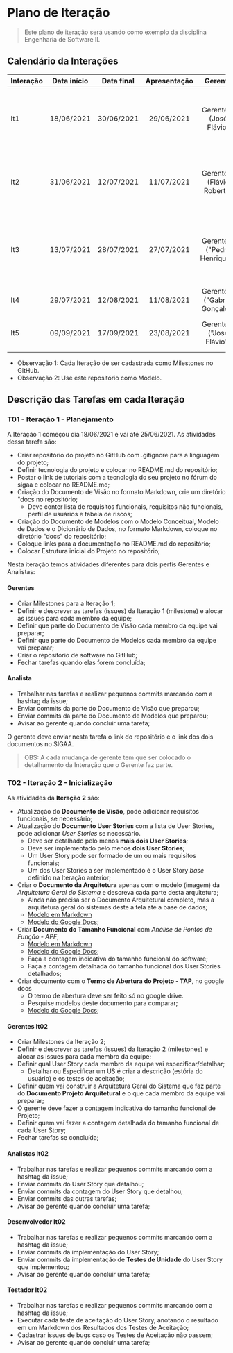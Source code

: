 # Plano de Iteração

> Este plano de iteração será usando como exemplo da disciplina Engenharia de Software II.

## Calendário da Interações

| Interação | Data início | Data final | Apresentação | Gerente | Detalhes |
| --------- | :---------: | :--------: | :----------: | :-----: | :------: |
| It1 | 18/06/2021 | 30/06/2021 | 29/06/2021 | Gerente 1 (José Flávio) | Criar Documento de Visão, Modelos e Plano de Interação e Release. |
| It2 | 31/06/2021 | 12/07/2021 | 11/07/2021 | Gerente 2 (Flávio Roberto) | Detalhar US00, Implementar US00, Detalhar US01 e US02. |
| It3 | 13/07/2021 | 28/07/2021 | 27/07/2021 | Gerente 3 ("Pedro Henrique") | Implementar US01 e US02, Detalhar US03 e US04, Testar US00. |
| It4 | 29/07/2021 | 12/08/2021 | 11/08/2021 | Gerente 4 ("Gabriel Gonçalo") | Implementar US03 e US04 |
| It5 | 09/09/2021 | 17/09/2021 | 23/08/2021 | Gerente 5 ("José Flávio") | Implementar teste de unidade da View |


- Observação 1: Cada Iteração de ser cadastrada como Milestones no GitHub.
- Observação 2: Use este repositório como Modelo.

## Descrição das Tarefas em cada Iteração

### T01 - Iteração 1 - Planejamento

A Iteração 1 começou dia 18/06/2021 e vai até 25/06/2021. As atividades dessa tarefa são:

- Criar repositório do projeto no GitHub com .gitignore para a linguagem do projeto;
- Definir tecnologia do projeto e colocar no README.md do repositório;
- Postar o link de tutoriais com a tecnologia do seu projeto no fórum do sigaa e colocar no README.md;
- Criação do Documento de Visão no formato Markdown, crie um diretório "docs no repositório;
  - Deve conter lista de requisitos funcionais, requisitos não funcionais, perfil de usuários e tabela de riscos;
- Criação do Documento de Modelos com o Modelo Conceitual, Modelo de Dados e o Dicionário de Dados, no formato Markdown, coloque no diretório "docs" do repositório;
- Coloque links para a documentação no README.md do repositório;
- Colocar Estrutura inicial do Projeto no repositório;

Nesta iteração temos atividades diferentes para dois perfis Gerentes e Analistas:

#### Gerentes

- Criar Milestones para a Iteração 1;
- Definir e descrever as tarefas (issues) da Iteração 1 (milestone) e alocar as issues para cada membro da equipe;
- Definir que parte do Documento de Visão cada membro da equipe vai preparar;
- Definir que parte do Documento de Modelos cada membro da equipe vai preparar;
- Criar o repositório de software no GitHub;
- Fechar tarefas quando elas forem concluída;

#### Analista

- Trabalhar nas tarefas e realizar pequenos commits marcando com a hashtag da issue;
- Enviar commits da parte do Documento de Visão que preparou;
- Enviar commits da parte do Documento de Modelos que preparou;
- Avisar ao gerente quando concluir uma tarefa;

O gerente deve enviar nesta tarefa o link do repositório e o link dos dois documentos no SIGAA.

> OBS: A cada mudança de gerente tem que ser colocado o detalhamento da Interação que o Gerente faz parte.



### T02 - Iteração 2 - Inicialização

As atividades da **Iteração 2** são:

* Atualização do **Documento de Visão**, pode adicionar requisitos funcionais, se necessário;
* Atualização do **Documento User Stories** com a lista de User Stories, pode adicionar *User Stories* se necessário.
  * Deve ser detalhado pelo menos **mais dois User Stories**;
  * Deve ser implementado pelo menos **dois User Stories**;
  * Um User Story pode ser formado de um ou mais requisitos funcionais;
  * Um dos User Stories a ser implementado é o User Story *base* definido na Iteração anterior;
* Criar o **Documento da Arquitetura** apenas com o modelo (imagem) da *Arquitetura Geral do Sistema* e descreva cada parte desta arquitetura;
  * Ainda não precisa ser o Documento Arquitetural completo, mas a arquitetura geral do sistemas deste a tela até a base de dados;
  * [Modelo em Markdown](doc-arquitetura.md)
  * [Modelo do Google Docs](https://docs.google.com/document/d/1i80vPaInPi5lSpI7rk4QExnO86iEmrsHBfmYRy6RDSM/edit?usp=sharing);
* Criar **Documento do Tamanho Funcional** com *Análise de Pontos de Função - APF*;
  * [Modelo em Markdown](doc-apf.md)
  * [Modelo do Google Docs](https://docs.google.com/document/d/1s4bMbrpQt9RF6tymXvI0HHfQO14hMyL08UxmX1eH82s/edit?usp=sharing);
  * Faça a contagem indicativa do tamanho funcional do software;
  * Faça a contagem detalhada do tamanho funcional dos User Stories detalhados;
* Criar documento com o **Termo de Abertura do Projeto - TAP**, no google docs
  * O termo de abertura deve ser feito só no google drive.
  * Pesquise modelos deste documento para comparar;
  * [Modelo do Google Docs](https://docs.google.com/document/d/1huAQAJZqdNiqcEudpXUQJ2KaIQAGT65Wpqqx-LT8ZCs/edit?usp=sharing);

#### Gerentes It02

* Criar Milestones da Iteração 2;
* Definir e descrever as tarefas (issues) da Iteração 2 (milestones) e
alocar as issues para cada membro da equipe;
* Definir qual User Story cada membro da equipe vai especificar/detalhar;
  * Detalhar ou Especificar um US é criar a descrição (estória do usuário) e os testes de aceitação;
* Definir quem vai construir a Arquitetura Geral do Sistema que faz parte do **Documento Projeto Arquitetural** e o que cada membro da equipe vai preparar;
* O gerente deve fazer a contagem indicativa do tamanho funcional de Projeto;
* Definir quem vai fazer a contagem detalhada do tamanho funcional de cada User Story;
* Fechar tarefas se concluída;

#### Analistas It02

* Trabalhar nas tarefas e realizar pequenos commits marcando com a hashtag da issue;
* Enviar commits do User Story que detalhou;
* Enviar commits da contagem do User Story que detalhou;
* Enviar commits das outras tarefas;
* Avisar ao gerente quando concluir uma tarefa;

#### Desenvolvedor It02

* Trabalhar nas tarefas e realizar pequenos commits marcando com a hashtag da issue;
* Enviar commits da implementação do User Story;
* Enviar commits da implementação de **Testes de Unidade** do User Story que implementou;
* Avisar ao gerente quando concluir uma tarefa;

#### Testador It02

* Trabalhar nas tarefas e realizar pequenos commits marcando com a hashtag da issue;
* Executar cada teste de aceitação do User Story, anotando o resultado em um Markdown dos Resultados dos Testes de Aceitação;
* Cadastrar issues de bugs caso os Testes de Aceitação não passem;
* Avisar ao gerente quando concluir uma tarefa;

